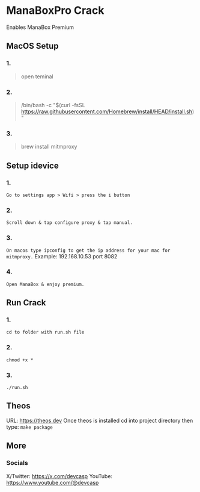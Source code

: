 # ManaBoxPro Crack
Enables ManaBox Premium

## MacOS Setup
### 1.
> open teminal
### 2.
> /bin/bash -c "$(curl -fsSL https://raw.githubusercontent.com/Homebrew/install/HEAD/install.sh)"
### 3.
> brew install mitmproxy

## Setup idevice
### 1.
```Go to settings app > Wifi > press the i button```
### 2.
```Scroll down & tap configure proxy & tap manual.```
### 3.
```On macos type ipconfig to get the ip address for your mac for mitmproxy.```
Example: 192.168.10.53 port 8082
### 4.
```Open ManaBox & enjoy premium.```

## Run Crack
### 1.
```cd to folder with run.sh file```
### 2.
```chmod +x *```
### 3.
```./run.sh```

## Theos
URL: https://theos.dev
Once theos is installed cd into project directory then type:
```make package```

## More
### Socials
X/Twitter: https://x.com/devcasp
YouTube: https://www.youtube.com/@devcasp
